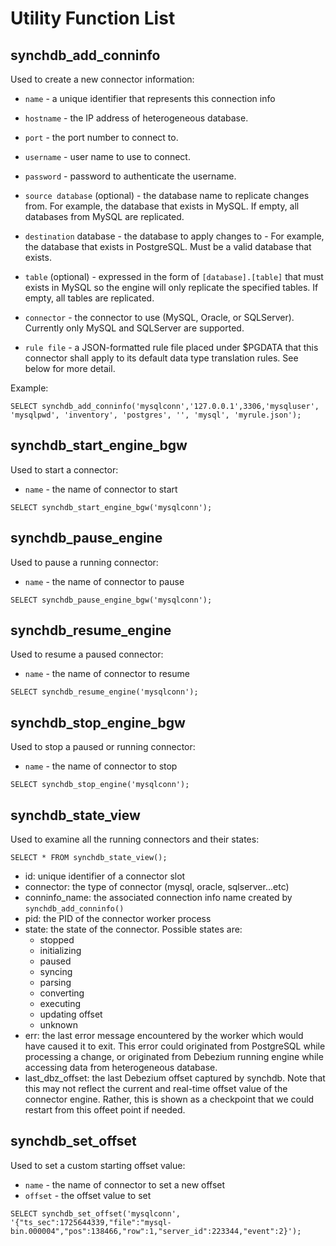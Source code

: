 # Utility Function List

## synchdb_add_conninfo

Used to create a new connector information:

*  `name` - a unique identifier that represents this connection info

*  `hostname` - the IP address of heterogeneous database.

*  `port` - the port number to connect to.

*  `username` - user name to use to connect.

*  `password` - password to authenticate the username.

*  `source database` (optional) - the database name to replicate changes from. For example, the database that exists in MySQL. If empty, all databases from MySQL are replicated.

*  `destination` database - the database to apply changes to - For example, the database that exists in PostgreSQL. Must be a valid database that exists.

*  `table` (optional) - expressed in the form of `[database].[table]` that must exists in MySQL so the engine will only replicate the specified tables. If empty, all tables are replicated.

*  `connector` - the connector to use (MySQL, Oracle, or SQLServer). Currently only MySQL and SQLServer are supported.

*  `rule file` - a JSON-formatted rule file placed under $PGDATA that this connector shall apply to its default data type translation rules. See below for more detail.

Example:

```
SELECT synchdb_add_conninfo('mysqlconn','127.0.0.1',3306,'mysqluser', 'mysqlpwd', 'inventory', 'postgres', '', 'mysql', 'myrule.json');
```

## synchdb_start_engine_bgw
Used to start a connector:
* `name` - the name of connector to start

```
SELECT synchdb_start_engine_bgw('mysqlconn');
```

## synchdb_pause_engine
Used to pause a running connector:
* `name` - the name of connector to pause

```
SELECT synchdb_pause_engine_bgw('mysqlconn');
```

## synchdb_resume_engine
Used to resume a paused connector:
* `name` - the name of connector to resume

```
SELECT synchdb_resume_engine('mysqlconn');
```

## synchdb_stop_engine_bgw
Used to stop a paused or running connector:
* `name` - the name of connector to stop

```
SELECT synchdb_stop_engine('mysqlconn');
```

## synchdb_state_view
Used to examine all the running connectors and their states:
```
SELECT * FROM synchdb_state_view();
```

* id: unique identifier of a connector slot
* connector: the type of connector (mysql, oracle, sqlserver...etc)
* conninfo_name: the associated connection info name created by `synchdb_add_conninfo()`
* pid: the PID of the connector worker process
* state: the state of the connector. Possible states are:
    * stopped
    * initializing
    * paused
    * syncing
    * parsing
    * converting
    * executing
    * updating offset
    * unknown
* err: the last error message encountered by the worker which would have caused it to exit. This error could originated from PostgreSQL while processing a change, or originated from Debezium running engine while accessing data from heterogeneous database.
* last_dbz_offset: the last Debezium offset captured by synchdb. Note that this may not reflect the current and real-time offset value of the connector engine. Rather, this is shown as a checkpoint that we could restart from this offeet point if needed.

## synchdb_set_offset
Used to set a custom starting offset value:
* `name` - the name of connector to set a new offset
* `offset` - the offset value to set

```
SELECT synchdb_set_offset('mysqlconn', '{"ts_sec":1725644339,"file":"mysql-bin.000004","pos":138466,"row":1,"server_id":223344,"event":2}');
```
